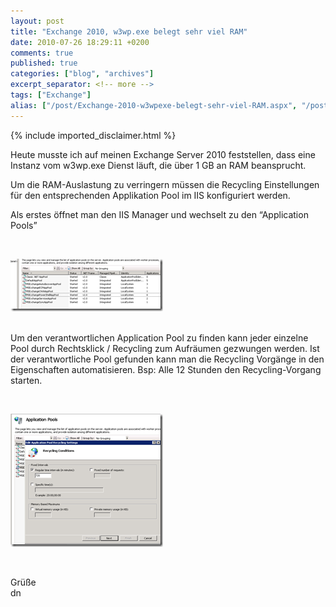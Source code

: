 ```yaml
---
layout: post
title: "Exchange 2010, w3wp.exe belegt sehr viel RAM"
date: 2010-07-26 18:29:11 +0200
comments: true
published: true
categories: ["blog", "archives"]
excerpt_separator: <!-- more -->
tags: ["Exchange"]
alias: ["/post/Exchange-2010-w3wpexe-belegt-sehr-viel-RAM.aspx", "/post/exchange-2010-w3wpexe-belegt-sehr-viel-ram.aspx"]
---
```

<!-- more -->
{% include imported_disclaimer.html %}
<p>Heute musste ich auf meinen Exchange Server 2010 feststellen, dass eine Instanz vom w3wp.exe Dienst läuft, die über 1 GB an RAM beansprucht.</p>  <p>Um die RAM-Auslastung zu verringern müssen die Recycling Einstellungen für den entsprechenden Applikation Pool im IIS konfiguriert werden.</p>  <p>Als erstes öffnet man den IIS Manager und wechselt zu den “Application Pools”</p>  <p>&#160;</p>  <p><a href="/assets/image_198.png" target="_blank"><img style="border-bottom: 0px; border-left: 0px; display: inline; border-top: 0px; border-right: 0px" title="image" border="0" alt="image" src="/assets/image_thumb_196.png" width="244" height="84" /></a> </p>  <p>   <br />Um den verantwortlichen Application Pool zu finden kann jeder einzelne Pool durch Rechtsklick / Recycling zum Aufräumen gezwungen werden. Ist der verantwortliche Pool gefunden kann man die Recycling Vorgänge in den Eigenschaften automatisieren. Bsp: Alle 12 Stunden den Recycling-Vorgang starten.</p>  <p>&#160;</p>  <p><a href="/assets/image_199.png" target="_blank"><img style="border-bottom: 0px; border-left: 0px; display: inline; border-top: 0px; border-right: 0px" title="image" border="0" alt="image" src="/assets/image_thumb_197.png" width="244" height="213" /></a> </p>  <p>&#160;</p>  <p>Grüße   <br />dn</p>
